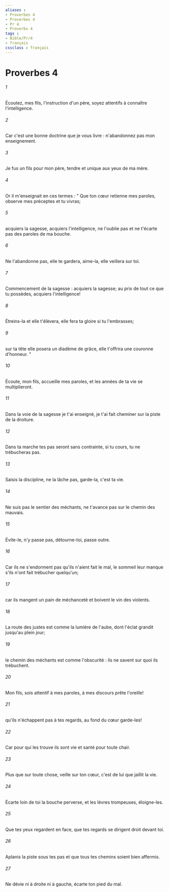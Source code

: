 ```yaml
---
aliases : 
- Proverbes 4
- Proverbes 4
- Pr 4
- Proverbs 4
tags : 
- Bible/Pr/4
- français
cssclass : français
---
```


# Proverbes 4

###### 1
Écoutez, mes fils, l'instruction d'un père, soyez attentifs à connaître l'intelligence. 
###### 2
Car c'est une bonne doctrine que je vous livre : n'abandonnez pas mon enseignement. 
###### 3
Je fus un fils pour mon père, tendre et unique aux yeux de ma mère. 
###### 4
Or il m'enseignait en ces termes : " Que ton cœur retienne mes paroles, observe mes préceptes et tu vivras; 
###### 5
acquiers la sagesse, acquiers l'intelligence, ne l'oublie pas et ne t'écarte pas des paroles de ma bouche. 
###### 6
Ne l'abandonne pas, elle te gardera, aime-la, elle veillera sur toi. 
###### 7
Commencement de la sagesse : acquiers la sagesse; au prix de tout ce que tu possèdes, acquiers l'intelligence! 
###### 8
Étreins-la et elle t'élèvera, elle fera ta gloire si tu l'embrasses; 
###### 9
sur ta tête elle posera un diadème de grâce, elle t'offrira une couronne d'honneur. " 
###### 10
Écoute, mon fils, accueille mes paroles, et les années de ta vie se multiplieront. 
###### 11
Dans la voie de la sagesse je t'ai enseigné, je t'ai fait cheminer sur la piste de la droiture. 
###### 12
Dans ta marche tes pas seront sans contrainte, si tu cours, tu ne trébucheras pas. 
###### 13
Saisis la discipline, ne la lâche pas, garde-la, c'est ta vie. 
###### 14
Ne suis pas le sentier des méchants, ne t'avance pas sur le chemin des mauvais. 
###### 15
Évite-le, n'y passe pas, détourne-toi, passe outre. 
###### 16
Car ils ne s'endorment pas qu'ils n'aient fait le mal, le sommeil leur manque s'ils n'ont fait trébucher quelqu'un; 
###### 17
car ils mangent un pain de méchanceté et boivent le vin des violents. 
###### 18
La route des justes est comme la lumière de l'aube, dont l'éclat grandit jusqu'au plein jour; 
###### 19
le chemin des méchants est comme l'obscurité : ils ne savent sur quoi ils trébuchent. 
###### 20
Mon fils, sois attentif à mes paroles, à mes discours prête l'oreille! 
###### 21
qu'ils n'échappent pas à tes regards, au fond du cœur garde-les! 
###### 22
Car pour qui les trouve ils sont vie et santé pour toute chair. 
###### 23
Plus que sur toute chose, veille sur ton cœur, c'est de lui que jaillit la vie. 
###### 24
Écarte loin de toi la bouche perverse, et les lèvres trompeuses, éloigne-les. 
###### 25
Que tes yeux regardent en face, que tes regards se dirigent droit devant toi. 
###### 26
Aplanis la piste sous tes pas et que tous tes chemins soient bien affermis. 
###### 27
Ne dévie ni à droite ni à gauche, écarte ton pied du mal. 
